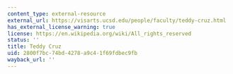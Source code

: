 ```yaml
---
content_type: external-resource
external_url: https://visarts.ucsd.edu/people/faculty/teddy-cruz.html
has_external_license_warning: true
license: https://en.wikipedia.org/wiki/All_rights_reserved
status: ''
title: Teddy Cruz
uid: 2800f7bc-74bd-4278-a9c4-1f69fdbec9fb
wayback_url: ''
---
```

